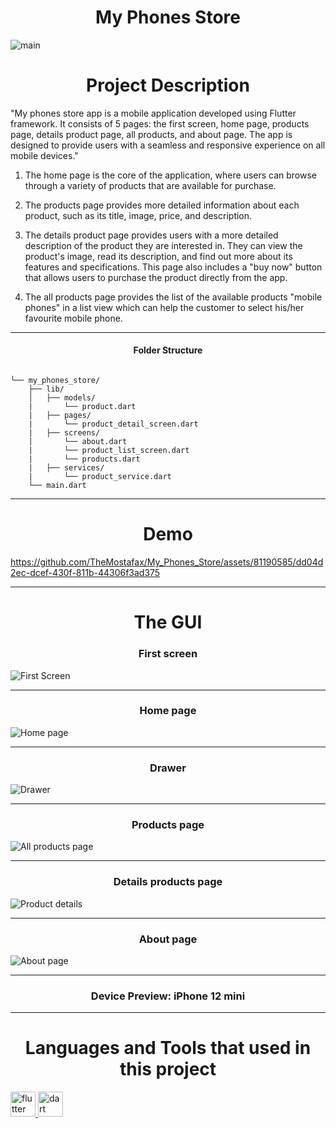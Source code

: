 <h1 align="center">My Phones Store</h1>
<p align="center">
  
 ![main](https://github.com/TheMostafax/My_Phones_Store/assets/81190585/91a02350-50b7-4e90-853c-e30778b9ba5e)

</p>




<h1 align="center">Project Description </h1>

"My phones store app is a mobile application developed using Flutter framework. It consists of 5 pages: the first screen, home page, products page, details product page, all products, and about page. The app is designed to provide users with a seamless and responsive experience on all mobile devices."

1.  The home page is the core of the application, where users can browse through a variety of products that are available for purchase. 

2.  The products page provides more detailed information about each product, such as its title, image, price, and description. 

3.  The details product page provides users with a more detailed description of the product they are interested in. They can view the product's image, read its description, and find out more about its features and specifications. This page also includes a "buy now" button that allows users to purchase the product directly from the app.

4.  The all products page provides the list of the available products "mobile phones" in a list view which can help the customer to select his/her favourite mobile phone. 

<hr>

<h4 align="center">Folder Structure</h4>

```

└── my_phones_store/
    ├── lib/
    │   ├── models/
    |       └── product.dart
    |   ├── pages/
    |       └── product_detail_screen.dart
    |   ├── screens/
    |       └── about.dart
    |       └── product_list_screen.dart
    |       └── products.dart
    |   ├── services/
    |       └── product_service.dart
    └── main.dart

```

<hr>

<h1 align="center">Demo</h1>



https://github.com/TheMostafax/My_Phones_Store/assets/81190585/dd04d2ec-dcef-430f-811b-44306f3ad375



<hr>


<h1 align="center">The GUI</h1>



<h3 align="center">First screen</h3>


![First Screen](https://github.com/TheMostafax/My_Phones_Store/assets/81190585/dacdea05-d8f7-4278-8daa-d5b1f44476dd)



<hr>

<h3 align="center">Home page</h3>

![Home page](https://github.com/TheMostafax/My_Phones_Store/assets/81190585/db8603da-bec4-4b24-bd96-21f10ca9efcd)


<hr>

<h3 align="center">Drawer</h3>

![Drawer](https://github.com/TheMostafax/My_Phones_Store/assets/81190585/5df4192d-cf08-41d0-9940-770c3af18407)



<hr>

<h3 align="center">Products page</h3>


![All products page](https://github.com/TheMostafax/My_Phones_Store/assets/81190585/9b150fcc-c048-4974-8597-8cd6579ce3ca)


<hr>

<h3 align="center">Details products page</h3>

![Product details](https://github.com/TheMostafax/My_Phones_Store/assets/81190585/aa76f9e0-2f41-4ee3-a8ba-3d49d72d6a4b)



<hr>

<h3 align="center">About page </h3>


![About page](https://github.com/TheMostafax/My_Phones_Store/assets/81190585/0e92b97b-766d-44ed-8882-76961d5cf452)


<hr>

<h3 align="center">Device Preview: iPhone 12 mini </h3>

<hr>

<h1 align="center">Languages and Tools that used in this project</h1>
<a href="https://flutter.dev" target="_blank" rel="noreferrer"> <img src="https://www.vectorlogo.zone/logos/flutterio/flutterio-icon.svg" alt="flutter" width="40" height="40"/> </a><a href="https://dart.dev" target="_blank" rel="noreferrer"> <img src="https://www.vectorlogo.zone/logos/dartlang/dartlang-icon.svg" alt="dart" width="40" height="40"/> </a>
